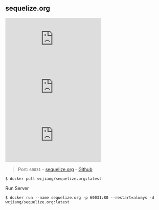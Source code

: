 sequelize.org
---

[![Docker Image Version (latest by date)](https://img.shields.io/docker/v/wcjiang/sequelize.org)](https://hub.docker.com/r/wcjiang/sequelize.org) ![Docker Image Size (latest by date)](https://img.shields.io/docker/image-size/wcjiang/sequelize.org) ![Docker Pulls](https://img.shields.io/docker/pulls/wcjiang/sequelize.org)

> Port: `60031` - [sequelize.org](https://sequelize.org/)  - [Github](https://github.com/sequelize/sequelize.org)

```shell
$ docker pull wcjiang/sequelize.org:latest
```

Run Server

```shell
$ docker run --name sequelize.org -p 60031:80 --restart=always -d wcjiang/sequelize.org:latest
```
